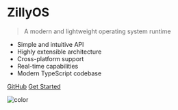 # ZillyOS

> A modern and lightweight operating system runtime

- Simple and intuitive API
- Highly extensible architecture
- Cross-platform support
- Real-time capabilities
- Modern TypeScript codebase

[GitHub](https://github.com/zillyzoo/ZillyOS)
[Get Started](home.md)

<!-- background color -->
![color](#f0f0f0) 